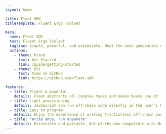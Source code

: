 ```yaml
---
layout: home

title: Fleet SDK
titleTemplate: Fluent Ergo Toolset

hero:
  name: Fleet SDK
  text: Fluent Ergo Toolset
  tagline: Simple, powerful, and extensible. Meet the next generation of Ergo Platform's off-chain code SDKs.
  actions:
    - theme: brand
      text: Get Started
      link: /guide/getting-started
    - theme: alt
      text: View on GitHub
      link: https://github.com/fleet-sdk

features:
  - title: Fluent & powerful
    details: Fleet abstracts all complex tasks and makes heavy use of fluent APIs to deliver a great developer experience.
  - title: Light provisioning
    details: JavaScript can run off-chain code directly in the user's browser. Eliminating the need for backends can simplify the creation of more decentralized applications.
  - title: Easy to program
    details: Enjoy the experience of writing frictionless off-chain code with a fully typed and pure Javascript library.
  - title: "Write once, run anywhere"
    details: Extensible and portable. Out-of-the-box compatible with Node.js and browser environments.
---
```


